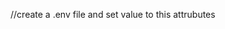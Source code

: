 //create a .env file and set value to this attrubutes

<!-- # MongoDB connection URI
MONGODB_URI=mongodb://127.0.0.1:27017/attendance

# Port for the server to listen on
PORT=5000

# JWT secret key for authentication
JWT_SECRET_KEY=mysecretkey123

COOKIE_EXPIRE= 5

FRONTEND_URL=http://localhost:3000
